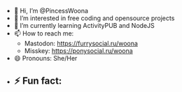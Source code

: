 - 👋 Hi, I’m @PincessWoona
- 👀 I’m interested in free coding and opensource projects
- 🌱 I’m currently learning ActivityPUB and NodeJS
- 📫 How to reach me:
  - Mastodon: https://furrysocial.ru/woona
  - Misskey: https://ponysocial.ru/woona
- 😄 Pronouns: She/Her
- ⚡ Fun fact:
  -   

<!---
PincessWoona/PincessWoona is a ✨ special ✨ repository because its `README.md` (this file) appears on your GitHub profile.
You can click the Preview link to take a look at your changes.
--->
